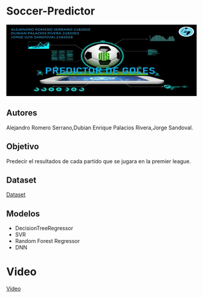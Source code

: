 # Soccer-Predictor
![](https://github.com/georsan/Soccer-Predictor/blob/main/Soccer-predictor.jpeg)

## Autores
Alejandro Romero Serrano,Dubian Enrique Palacios Rivera,Jorge Sandoval.


## Objetivo
Predecir el resultados de cada partido que se jugara en la premier league.


## Dataset
[Dataset](https://www.kaggle.com/technika148/football-database)


## Modelos

- DecisionTreeRegressor
- SVR
- Random Forest Regressor
- DNN

# Video
[Video](https://www.youtube.com/watch?v=yKT4MKwaUEE)
